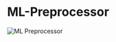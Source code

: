 # ML-Preprocessor
![ML Preprocessor](https://github.com/ABHIJIT1904/ML-Preprocessor/assets/124879809/6eb97a9f-88ef-47be-8426-91482b431fa7)

